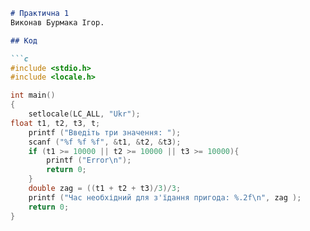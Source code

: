 ```markdown
# Практична 1
Виконав Бурмака Ігор.

## Код

```c
#include <stdio.h>
#include <locale.h>

int main()
{
    setlocale(LC_ALL, "Ukr");
float t1, t2, t3, t;
    printf ("Введiть три значення: ");
    scanf ("%f %f %f", &t1, &t2, &t3);
    if (t1 >= 10000 || t2 >= 10000 || t3 >= 10000){
        printf ("Error\n");
        return 0;
    }
    double zag = ((t1 + t2 + t3)/3)/3;
    printf ("Час необхідний для з'їдання пригода: %.2f\n", zag );
    return 0;
}


